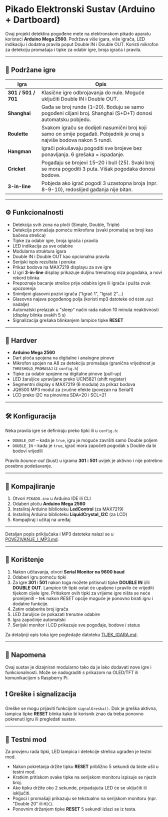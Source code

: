# Pikado Elektronski Sustav (Arduino + Dartboard)

Ovaj projekt detektira pogođene mete na elektronskom pikado aparatu koristeći **Arduino Mega 2560**.
Podržava više igara, više igrača, LED indikaciju i dodatna pravila poput Double IN i Double OUT.
Koristi mikrofon za detekciju promašaja i tipke za odabir igre, broja igrača i pravila.

---

## 🎯 Podržane igre

| Igra        | Opis |
|-------------|------|
| **301 / 501 / 701** | Klasične igre odbrojavanja do nule. Moguće uključiti Double IN i Double OUT. |
| **Shanghai** | Gađa se broj runde (1–20). Boduju se samo pogođeni ciljani broj. Shanghai (S+D+T) donosi automatsku pobjedu. |
| **Roulette** | Svakom igraču se dodijeli nasumični broj koji samo on smije pogađati. Pobjednik je onaj s najviše bodova nakon 5 rundi. |
| **Hangman** | Igrači pokušavaju pogoditi sve brojeve bez ponavljanja. 6 grešaka = ispadanje. |
| **Cricket** | Pogađaju se brojevi 15–20 i bull (25). Svaki broj se mora pogoditi 3 puta. Višak pogodaka donosi bodove. |
| **3-in-line** | Pobjeda ako igrač pogodi 3 uzastopna broja (npr. 8-9-10), redoslijed gađanja nije bitan. |

---

## ⚙️ Funkcionalnosti

- Detekcija svih zona na ploči (Simple, Double, Triple)
- Detekcija promašaja pomoću mikrofona (svaki promašaj se broji kao bačena strelica)
- Tipke za odabir igre, broja igrača i pravila
- LED indikacija za sve odabire
- Modularna struktura igara
- Double IN i Double OUT kao opcionalna pravila
- Serijski ispis rezultata i poruka
- Prikaz bodova na MAX7219 displayu za sve igre
- U igri **3-in-line** display prikazuje duljinu trenutnog niza pogodaka, a novi rekord blinka
- Prepoznaje bacanje strelice prije odabira igre ili igrača i pušta zvuk upozorenja
- Snimljeni glasovni pozivi igrača ("Igrač 1", "Igrač 2"...)
- Glasovna najava pogođenog polja (koristi mp3 datoteke od `0100.mp3` nadalje)
- Automatski prelazak u "sleep" način rada nakon 10 minuta neaktivnosti (display blinka svakih 5 s)
- Signalizacija grešaka blinkanjem lampice tipke **RESET**

---

## 🧰 Hardver

- **Arduino Mega 2560**
- Dart ploča spojena na digitalne i analogne pinove
- Mikrofon spojen na A8 za detekciju promašaja (granična vrijednost je `THRESHOLD_PROMASAJ` iz `config.h`)
- Tipke za odabir spojene na digitalne pinove (pull-up)
- LED žaruljice upravljane preko UCN5821 (shift register)
- Segmentni display s MAX7219 (6 modula) za prikaz bodova
- JQ6500 MP3 modul za zvučne efekte (povezan na Serial1)
- LCD preko I2C na pinovima SDA=20 i SCL=21

---

## 🛠️ Konfiguracija

Neka pravila igre se definiraju preko tipki ili u `config.h`:

- `DOUBLE_OUT` – kada je `true`, igru je moguće završiti samo Double poljem
- `DOUBLE_IN` – kada je `true`, igrač mora započeti pogodak s Double da bi bodovi vrijedili

Pravilo *bounce-out* (bust) u igrama **301** i **501** uvijek je aktivno i nije potrebno posebno podešavanje.

---

## 🔧 Kompajliranje

1. Otvori `PIKADO.ino` u Arduino IDE ili CLI
2. Odaberi ploču **Arduino Mega 2560**
3. Instaliraj Arduino biblioteku **LedControl** (za MAX7219)
4. Instaliraj Arduino biblioteku **LiquidCrystal_I2C** (za LCD)
5. Kompajliraj i učitaj na uređaj

---
Detaljan popis priključaka i MP3 datoteka nalazi se u [POVEZIVANJE_I_MP3.md](docs/POVEZIVANJE_I_MP3.md).


---

## 🧪 Korištenje

1. Nakon učitavanja, otvori **Serial Monitor na 9600 baud**
2. Odaberi igru pomoću tipki
3. Za igre **301** i **501** nakon toga možete pritisnuti tipke
   **DOUBLE IN** i/ili **DOUBLE OUT**. Lampice tih tipki ostat će upaljene i
   pravilo će vrijediti tijekom cijele igre. Pritiskom ovih tipki za vrijeme
   igre ništa se neće promijeniti – tek nakon *RESET* opcije moguće je ponovno
   birati igru i dodatne funkcije.
4. Zatim odaberite broj igrača
5. LED žaruljice će pokazati trenutne odabire
6. Igra započinje automatski
7. Serijski monitor i LCD prikazuje sve pogođaje, bodove i status

Za detaljniji opis toka igre pogledajte datoteku [TIJEK_IGARA.md](docs/TIJEK_IGARA.md).

---

## 📌 Napomena

Ovaj sustav je dizajniran modularno tako da je lako dodavati nove igre i funkcionalnosti. Može se nadograditi s prikazom na OLED/TFT ili komunikacijom s Raspberry Pi.

## ❗ Greške i signalizacija

Greške se mogu prijaviti funkcijom `signalGreska()`. Dok je greška aktivna, lampica tipke **RESET** blinka kako bi korisnik znao da treba ponovno pokrenuti igru ili pregledati sustav.

---

## 🧪 Testni mod

Za provjeru rada tipki, LED lampica i detekcije strelica ugrađen je testni mod.

- Nakon pokretanja držite tipku **RESET** približno 5 sekundi da biste ušli u testni mod.
- Kratkim pritiskom svake tipke na serijskom monitoru ispisuje se njezin broj.
- Ako tipku držite oko 2 sekunde, pripadajuća LED će se uključiti ili isključiti.
- Pogoci i promašaji prikazuju se tekstualno na serijskom monitoru (npr. "Double 20" ili `MIC`).
- Ponovnim držanjem tipke **RESET** 5 sekundi izlazi se iz testa.



